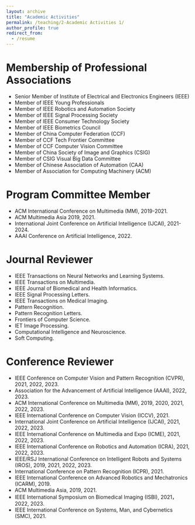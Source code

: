 ```yaml
---
layout: archive
title: "Academic Activities"
permalink: /teaching/2-Academic Activities 1/
author_profile: true
redirect_from:
  - /resume
---
```

# Membership of Professional Associations #
* Senior Member of Institute of Electrical and Electronics Engineers (IEEE) 
* Member of IEEE Young Professionals
* Member of IEEE Robotics and Automation Society
* Member of IEEE Signal Processing Society
* Member of IEEE Consumer Technology Society   
* Member of IEEE Biometrics Council  
* Member of China Computer Federation (CCF)
* Member of CCF Tech Frontier Committee
* Member of CCF Computer Vision Committee
* Member of China Society of Image and Graphics (CSIG) 
* Member of CSIG Visual Big Data Committee
* Member of Chinese Association of Automation (CAA)
* Member of Association for Computing Machinery (ACM)  
  
# Program Committee Member #
* ACM International Conference on Multimedia (MM), 2019-2021.
* ACM Multimedia Asia 2019, 2021.
* International Joint Conference on Artificial Intelligence (IJCAI), 2021-2024.
* AAAI Conference on Artificial Intelligence, 2022.  
  
# Journal Reviewer #
* IEEE Transactions on Neural Networks and Learning Systems.
* IEEE Transactions on Multimedia.
* IEEE Journal of Biomedical and Health Informatics.
* IEEE Signal Processing Letters.
* IEEE Transactions on Medical Imaging.
* Pattern Recognition.
* Pattern Recognition Letters. 
* Frontiers of Computer Science.
* IET Image Processing.
* Computational Intelligence and Neuroscience.
* Soft Computing.  
  
# Conference Reviewer #
* IEEE Conference on Computer Vision and Pattern Recognition (CVPR), 2021, 2022, 2023.
* Association for the Advancement of Artificial Intelligence (AAAI), 2022, 2023.
* ACM International Conference on Multimedia (MM), 2019, 2020, 2021, 2022, 2023.
* IEEE International Conference on Computer Vision (ICCV), 2021.
* International Joint Conference on Artificial Intelligence (IJCAI), 2021, 2022, 2023.
* IEEE International Conference on Multimedia and Expo (ICME), 2021, 2022, 2023.
* IEEE International Conference on Robotics and Automation (ICRA), 2021, 2022, 2023.
* IEEE/RSJ International Conference on Intelligent Robots and Systems (IROS), 2019, 2021, 2022, 2023.
* International Conference on Pattern Recognition (ICPR), 2021.
* IEEE International Conference on Advanced Robotics and Mechatronics (ICARM), 2019.
* ACM Multimedia Asia, 2019, 2021. 
* IEEE International Symposium on Biomedical Imaging (ISBI), 2021，2022, 2023.
* IEEE International Conference on Systems, Man, and Cybernetics (SMC), 2021. 


